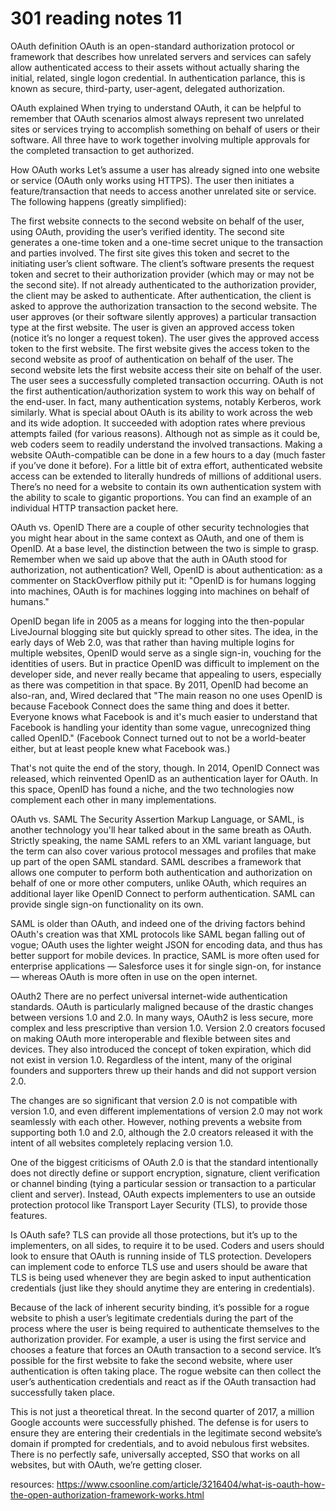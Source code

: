 # 301 reading notes 11


OAuth definition
OAuth is an open-standard authorization protocol or framework that describes how unrelated servers and services can safely allow authenticated access to their assets without actually sharing the initial, related, single logon credential. In authentication parlance, this is known as secure, third-party, user-agent, delegated authorization.

OAuth explained
When trying to understand OAuth, it can be helpful to remember that OAuth scenarios almost always represent two unrelated sites or services trying to accomplish something on behalf of users or their software. All three have to work together involving multiple approvals for the completed transaction to get authorized.

How OAuth works
Let’s assume a user has already signed into one website or service (OAuth only works using HTTPS). The user then initiates a feature/transaction that needs to access another unrelated site or service. The following happens (greatly simplified):

The first website connects to the second website on behalf of the user, using OAuth, providing the user’s verified identity.
The second site generates a one-time token and a one-time secret unique to the transaction and parties involved.
The first site gives this token and secret to the initiating user’s client software.
The client’s software presents the request token and secret to their authorization provider (which may or may not be the second site).
If not already authenticated to the authorization provider, the client may be asked to authenticate. After authentication, the client is asked to approve the authorization transaction to the second website.
The user approves (or their software silently approves) a particular transaction type at the first website.
The user is given an approved access token (notice it’s no longer a request token).
The user gives the approved access token to the first website.
The first website gives the access token to the second website as proof of authentication on behalf of the user.
The second website lets the first website access their site on behalf of the user.
The user sees a successfully completed transaction occurring.
OAuth is not the first authentication/authorization system to work this way on behalf of the end-user. In fact, many authentication systems, notably Kerberos, work similarly. What is special about OAuth is its ability to work across the web and its wide adoption. It succeeded with adoption rates where previous attempts failed (for various reasons).
Although not as simple as it could be, web coders seem to readily understand the involved transactions. Making a website OAuth-compatible can be done in a few hours to a day (much faster if you’ve done it before). For a little bit of extra effort, authenticated website access can be extended to literally hundreds of millions of additional users. There’s no need for a website to contain its own authentication system with the ability to scale to gigantic proportions. You can find an example of an individual HTTP transaction packet here.

OAuth vs. OpenID
There are a couple of other security technologies that you might hear about in the same context as OAuth, and one of them is OpenID. At a base level, the distinction between the two is simple to grasp. Remember when we said up above that the auth in OAuth stood for authorization, not authentication? Well, OpenID is about authentication: as a commenter on StackOverflow pithily put it: "OpenID is for humans logging into machines, OAuth is for machines logging into machines on behalf of humans."

OpenID began life in 2005 as a means for logging into the then-popular LiveJournal blogging site but quickly spread to other sites. The idea, in the early days of Web 2.0, was that rather than having multiple logins for multiple websites, OpenID would serve as a single sign-in, vouching for the identities of users. But in practice OpenID was difficult to implement on the developer side, and never really became that appealing to users, especially as there was competition in that space. By 2011, OpenID had become an also-ran, and, Wired declared that "The main reason no one uses OpenID is because Facebook Connect does the same thing and does it better. Everyone knows what Facebook is and it's much easier to understand that Facebook is handling your identity than some vague, unrecognized thing called OpenID." (Facebook Connect turned out to not be a world-beater either, but at least people knew what Facebook was.)

That's not quite the end of the story, though. In 2014, OpenID Connect was released, which reinvented OpenID as an authentication layer for OAuth. In this space, OpenID has found a niche, and the two technologies now complement each other in many implementations.

OAuth vs. SAML
The Security Assertion Markup Language, or SAML, is another technology you'll hear talked about in the same breath as OAuth. Strictly speaking, the name SAML refers to an XML variant language, but the term can also cover various protocol messages and profiles that make up part of the open SAML standard. SAML describes a framework that allows one computer to perform both authentication and authorization on behalf of one or more other computers, unlike OAuth, which requires an additional layer like OpenID Connect to perform authentication. SAML can provide single sign-on functionality on its own.

SAML is older than OAuth, and indeed one of the driving factors behind OAuth's creation was that XML protocols like SAML began falling out of vogue; OAuth uses the lighter weight JSON for encoding data, and thus has better support for mobile devices. In practice, SAML is more often used for enterprise applications — Salesforce uses it for single sign-on, for instance — whereas OAuth is more often in use on the open internet.

OAuth2
There are no perfect universal internet-wide authentication standards. OAuth is particularly maligned because of the drastic changes between versions 1.0 and 2.0. In many ways, OAuth2 is less secure, more complex and less prescriptive than version 1.0. Version 2.0 creators focused on making OAuth more interoperable and flexible between sites and devices. They also introduced the concept of token expiration, which did not exist in version 1.0. Regardless of the intent, many of the original founders and supporters threw up their hands and did not support version 2.0.

The changes are so significant that version 2.0 is not compatible with version 1.0, and even different implementations of version 2.0 may not work seamlessly with each other. However, nothing prevents a website from supporting both 1.0 and 2.0, although the 2.0 creators released it with the intent of all websites completely replacing version 1.0.

One of the biggest criticisms of OAuth 2.0 is that the standard intentionally does not directly define or support encryption, signature, client verification or channel binding (tying a particular session or transaction to a particular client and server). Instead, OAuth expects implementers to use an outside protection protocol like Transport Layer Security (TLS), to provide those features.

Is OAuth safe?
TLS can provide all those protections, but it’s up to the implementers, on all sides, to require it to be used. Coders and users should look to ensure that OAuth is running inside of TLS protection. Developers can implement code to enforce TLS use and users should be aware that TLS is being used whenever they are begin asked to input authentication credentials (just like they should anytime they are entering in credentials).

Because of the lack of inherent security binding, it’s possible for a rogue website to phish a user’s legitimate credentials during the part of the process where the user is being required to authenticate themselves to the authorization provider. For example, a user is using the first service and chooses a feature that forces an OAuth transaction to a second service. It’s possible for the first website to fake the second website, where user authentication is often taking place. The rogue website can then collect the user’s authentication credentials and react as if the OAuth transaction had successfully taken place.

This is not just a theoretical threat. In the second quarter of 2017, a million Google accounts were successfully phished. The defense is for users to ensure they are entering their credentials in the legitimate second website’s domain if prompted for credentials, and to avoid nebulous first websites. There is no perfectly safe, universally accepted, SSO that works on all websites, but with OAuth, we’re getting closer.

resources: https://www.csoonline.com/article/3216404/what-is-oauth-how-the-open-authorization-framework-works.html
